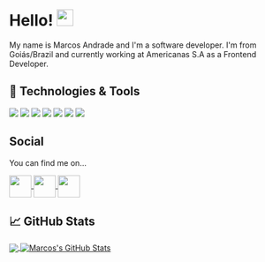 <!-- More info, tips and tricks for making GitHub Profile README can be found in my article at https://towardsdatascience.com/build-a-stunning-readme-for-your-github-profile-9b80434fe5d7 -->

<!-- [![Header](https://raw.githubusercontent.com/MartinHeinz/MartinHeinz/master/readme_header.png "Header")](https://martinheinz.dev/) -->

# Hello! <img src="https://raw.githubusercontent.com/MartinHeinz/MartinHeinz/master/wave.gif" width="30px">

My name is Marcos Andrade and I'm a software developer. I'm from Goiás/Brazil and currently working at Americanas S.A as a Frontend Developer.

## 🔧 Technologies & Tools
![](https://img.shields.io/badge/editor-vscode-informational?style=flat&logo=vscode-idea&logoColor=white&color=2bbc8a)
![](https://img.shields.io/badge/Code-Angular-informational?style=flat&logo=angular&logoColor=white&color=2bbc8a)
![](https://img.shields.io/badge/Code-Vue-informational?style=flat&logo=vue.js&logoColor=white&color=2bbc8a)
![](https://img.shields.io/badge/Code-React-informational?style=flat&logo=react&logoColor=white&color=2bbc8a)
![](https://img.shields.io/badge/Code-React-Native-informational?style=flat&logo=react-native.js&logoColor=white&color=2bbc8a)
![](https://img.shields.io/badge/Code-JavaScript-informational?style=flat&logo=javascript&logoColor=white&color=2bbc8a)
![](https://img.shields.io/badge/Code-TypeScript-informational?style=flat&logo=TypeScript&logoColor=white&color=2bbc8a)

## Social

You can find me on...

<a href="https://github.com/marcospandrade/marcospandrade">
 <img align="center" src="https://cdn.jsdelivr.net/npm/simple-icons@3.0.1/icons/github.svg" height='40' />
</a>  
<a href="https://dev.to/marcospandrade">
 <img align="center" src="https://cdn.jsdelivr.net/npm/simple-icons@3.0.1/icons/dev-dot-to.svg" height='40' />
</a>  
<a href="https://www.linkedin.com/in/marcsandrade/">
 <img align="center" src="https://cdn.jsdelivr.net/npm/simple-icons@3.0.1/icons/linkedin.svg" height='40' />
</a>

## &#x1f4c8; GitHub Stats

<a href="https://github.com/marcospandrade/marcospandrade">
  <img align="center" src="https://github-readme-stats.vercel.app/api/top-langs/?username=marcospandrade&hide=java,html,tex&title_color=ffffff&text_color=c9cacc&icon_color=2bbc8a&bg_color=1d1f21&langs_count=3" />
</a>
<a href="https://github.com/marcospandrade/marcospandrade">
  <img align="center" src="https://github-readme-stats.vercel.app/api?username=marcospandrade&show_icons=true&line_height=27&count_private=true&title_color=ffffff&text_color=c9cacc&icon_color=2bbc8a&bg_color=1d1f21" alt="Marcos's GitHub Stats" />
</a>

<!-- links to social media icons -->

<!-- icons with padding -->

[2.1]: http://i.imgur.com/0o48UoR.png (github icon with padding)

<!-- icons without padding -->

[2.2]: http://i.imgur.com/9I6NRUm.png (github icon without padding)
[3.2]: https://raw.githubusercontent.com/MartinHeinz/MartinHeinz/master/linkedin-3-16.png (LinkedIn icon without padding)


<!-- links to your social media accounts -->

[2]: https://github.com/marcospandrade
[3]: https://www.linkedin.com/in/marcsandrade/


<!-- Resources -->
<!-- Icons: https://simpleicons.org/ -->
<!-- GitHub Stats: https://github.com/anuraghazra/github-readme-stats -->
<!-- Emojis: https://emojipedia.org/emoji/ -->
<!-- HTML Emojis: https://www.fileformat.info/index.htm -->
<!-- Shields: https://shields.io/ -->
<!-- Awesome GitHub Profile README: https://github.com/abhisheknaiidu/awesome-github-profile-readme -->
